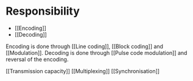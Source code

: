 # Responsibility
- [[Encoding]]
- [[Decoding]]

Encoding is done through [[Line coding]], [[Block coding]] and [[Modulation]].
Decoding is done through [[Pulse code modulation]] and reversal of the encoding.

[[Transmission capacity]]
[[Multiplexing]]
[[Synchronisation]]